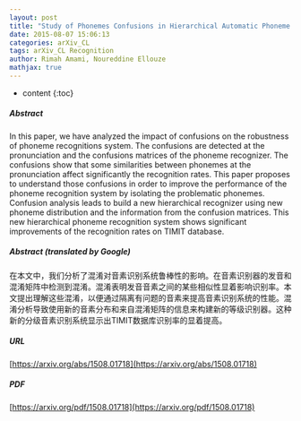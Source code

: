 ```yaml
---
layout: post
title: "Study of Phonemes Confusions in Hierarchical Automatic Phoneme Recognition System"
date: 2015-08-07 15:06:13
categories: arXiv_CL
tags: arXiv_CL Recognition
author: Rimah Amami, Noureddine Ellouze
mathjax: true
---
```


* content
{:toc}

##### Abstract
In this paper, we have analyzed the impact of confusions on the robustness of phoneme recognitions system. The confusions are detected at the pronunciation and the confusions matrices of the phoneme recognizer. The confusions show that some similarities between phonemes at the pronunciation affect significantly the recognition rates. This paper proposes to understand those confusions in order to improve the performance of the phoneme recognition system by isolating the problematic phonemes. Confusion analysis leads to build a new hierarchical recognizer using new phoneme distribution and the information from the confusion matrices. This new hierarchical phoneme recognition system shows significant improvements of the recognition rates on TIMIT database.

##### Abstract (translated by Google)
在本文中，我们分析了混淆对音素识别系统鲁棒性的影响。在音素识别器的发音和混淆矩阵中检测到混淆。混淆表明发音音素之间的某些相似性显着影响识别率。本文提出理解这些混淆，以便通过隔离有问题的音素来提高音素识别系统的性能。混淆分析导致使用新的音素分布和来自混淆矩阵的信息来构建新的等级识别器。这种新的分级音素识别系统显示出TIMIT数据库识别率的显着提高。

##### URL
[https://arxiv.org/abs/1508.01718](https://arxiv.org/abs/1508.01718)

##### PDF
[https://arxiv.org/pdf/1508.01718](https://arxiv.org/pdf/1508.01718)

